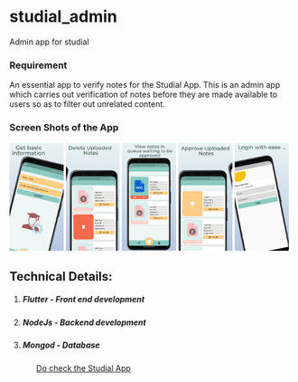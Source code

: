 # studial_admin

Admin app for studial

### Requirement
An essential app to verify notes for the Studial App. This is an admin app which carries out verification of notes before they
are made available to users so as to filter out unrelated content.

### Screen Shots of the App
<p align="start">
  <img src="https://github.com/SumitAthani/studial_admin/blob/master/previewed/image1.jpeg" width="19%" height="50%" title="hover text">
  <img src="https://github.com/SumitAthani/studial_admin/blob/master/previewed/image2.jpeg" width="19%" height="50%" title="hover text">
  <img src="https://github.com/SumitAthani/studial_admin/blob/master/previewed/image3.jpeg" width="19%" height="50%" title="hover text">
  <img src="https://github.com/SumitAthani/studial_admin/blob/master/previewed/image4.jpeg" width="19%" height="50%" title="hover text">
  <img src="https://github.com/SumitAthani/studial_admin/blob/master/previewed/image5.jpeg" width="19%" height="50%" title="hover text">
  
</p>


<h2> Technical Details: </h2>
<ol>
<li><h5> Flutter - Front end development </h5></li>
<li><h5> NodeJs - Backend development </h5></li>
<li><h5> Mongod - Database </h5></li>
<ol>



[Do check the Studial App](https://github.com/SumitAthani/Studial)
